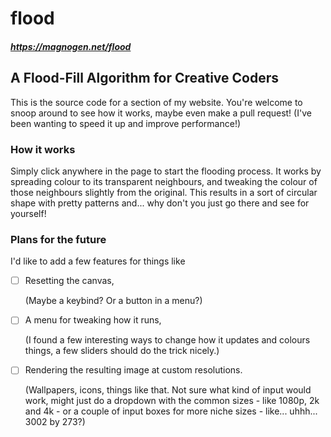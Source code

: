 # flood
##### https://magnogen.net/flood
## A Flood-Fill Algorithm for Creative Coders

This is the source code for a section of my website.
You're welcome to snoop around to see how it works, maybe even make a pull request!
(I've been wanting to speed it up and improve performance!)

### How it works
Simply click anywhere in the page to start the flooding process.
It works by spreading colour to its transparent neighbours, and tweaking the colour of those neighbours slightly from the original.
This results in a sort of circular shape with pretty patterns and... why don't you just go there and see for yourself!

### Plans for the future
I'd like to add a few features for things like
- [ ] Resetting the canvas,

  (Maybe a keybind? Or a button in a menu?)
- [ ] A menu for tweaking how it runs,

  (I found a few interesting ways to change how it updates and colours things, a few sliders should do the trick nicely.)
- [ ] Rendering the resulting image at custom resolutions.

  (Wallpapers, icons, things like that. Not sure what kind of input would work, might just do a dropdown with the common sizes - like 1080p, 2k and 4k - or a couple of input boxes for more niche sizes - like... uhhh... 3002 by 273?)
